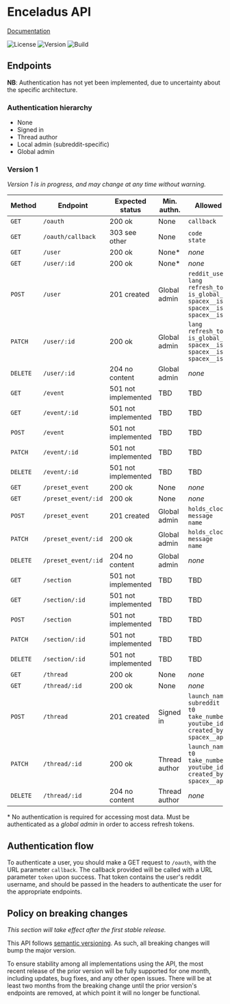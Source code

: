 # Enceladus API

[Documentation][docs]

![License][license]
![Version][version]
![Build][build]

## Endpoints

**NB**:
Authentication has not yet been implemented,
due to uncertainty about the specific architecture.

### Authentication hierarchy

- None
- Signed in
- Thread author
- Local admin (subreddit-specific)
- Global admin

### Version 1

_Version 1 is in progress,
and may change at any time without warning._

| Method   | Endpoint            | Expected status     | Min. authn.   | Allowed parameters                                                                                                                         |
| -------- | ------------------- | ------------------- | ------------- | ------------------------------------------------------------------------------------------------------------------------------------------ |
| `GET`    | `/oauth`            | 200 ok              | None          | `callback`                                                                                                                                 |
| `GET`    | `/oauth/callback`   | 303 see other       | None          | `code`<br>`state`                                                                                                                          |
| `GET`    | `/user`             | 200 ok              | None*         | _none_                                                                                                                                     |
| `GET`    | `/user/:id`         | 200 ok              | None*         | _none_                                                                                                                                     |
| `POST`   | `/user`             | 201 created         | Global admin  | `reddit_username`<br>`lang`<br>`refresh_token`<br>`is_global_admin`<br>`spacex__is_admin`<br>`spacex__is_mod`<br>`spacex__is_slack_member` |
| `PATCH`  | `/user/:id`         | 200 ok              | Global admin  | `lang`<br>`refresh_token`<br>`is_global_admin`<br>`spacex__is_admin`<br>`spacex__is_mod`<br>`spacex__is_slack_member`                      |
| `DELETE` | `/user/:id`         | 204 no content      | Global admin  | _none_                                                                                                                                     |
| `GET`    | `/event`            | 501 not implemented | TBD           | TBD                                                                                                                                        |
| `GET`    | `/event/:id`        | 501 not implemented | TBD           | TBD                                                                                                                                        |
| `POST`   | `/event`            | 501 not implemented | TBD           | TBD                                                                                                                                        |
| `PATCH`  | `/event/:id`        | 501 not implemented | TBD           | TBD                                                                                                                                        |
| `DELETE` | `/event/:id`        | 501 not implemented | TBD           | TBD                                                                                                                                        |
| `GET`    | `/preset_event`     | 200 ok              | None          | _none_                                                                                                                                     |
| `GET`    | `/preset_event/:id` | 200 ok              | None          | _none_                                                                                                                                     |
| `POST`   | `/preset_event`     | 201 created         | Global admin  | `holds_clock`<br>`message`<br>`name`                                                                                                       |
| `PATCH`  | `/preset_event/:id` | 200 ok              | Global admin  | `holds_clock`<br>`message`<br>`name`                                                                                                       |
| `DELETE` | `/preset_event/:id` | 204 no content      | Global admin  | _none_                                                                                                                                     |
| `GET`    | `/section`          | 501 not implemented | TBD           | TBD                                                                                                                                        |
| `GET`    | `/section/:id`      | 501 not implemented | TBD           | TBD                                                                                                                                        |
| `POST`   | `/section`          | 501 not implemented | TBD           | TBD                                                                                                                                        |
| `PATCH`  | `/section/:id`      | 501 not implemented | TBD           | TBD                                                                                                                                        |
| `DELETE` | `/section/:id`      | 501 not implemented | TBD           | TBD                                                                                                                                        |
| `GET`    | `/thread`           | 200 ok              | None          | _none_                                                                                                                                     |
| `GET`    | `/thread/:id`       | 200 ok              | None          | _none_                                                                                                                                     |
| `POST`   | `/thread`           | 201 created         | Signed in     | `launch_name`<br>`subreddit`<br>`t0`<br>`take_number`<br>`youtube_id`<br>`created_by`<br>`spacex__api_id`                                  |
| `PATCH`  | `/thread/:id`       | 200 ok              | Thread author | `launch_name`<br>`t0`<br>`take_number`<br>`youtube_id`<br>`created_by`<br>`spacex__api_id`                                                 |
| `DELETE` | `/thread/:id`       | 204 no content      | Thread author | _none_                                                                                                                                     |

\* No authentication is required for accessing most data.
Must be authenticated as a _global admin_ in order to access refresh tokens.

## Authentication flow

To authenticate a user,
you should make a GET request to `/oauth`,
with the URL parameter `callback`.
The callback provided will be called with a URL parameter `token` upon success.
That token contains the user's reddit username,
and should be passed in the headers to authenticate the user for the appropriate endpoints.

## Policy on breaking changes

_This section will take effect after the first stable release._

This API follows [semantic versioning].
As such, all breaking changes will bump the major version.

To ensure stability among all implementations using the API,
the most recent release of the prior version will be fully supported for one month,
including updates, bug fixes, and any other open issues.
There will be at least two months from the breaking change until the prior version's endpoints are removed,
at which point it will no longer be functional.

[semantic versioning]: https://semver.org
[license]: https://img.shields.io/github/license/r-spacex/enceladus-api.svg?style=flat-square
[version]: https://img.shields.io/github/package-json/v/r-spacex/enceladus-api.svg?style=flat-square
[build]: https://img.shields.io/travis/r-spacex/enceladus-api.svg?style=flat-square
[docs]: https://r-spacex.github.io/enceladus-api
